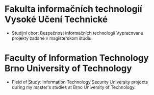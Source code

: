 # Fakulta informačních technologií Vysoké Učení Technické

- Studijní obor: Bezpečnost informačních technologií
Vypracované projekty zadané v magisterskom štúdiu.

# Faculty of Information Technology Brno University of Technology

- Field of Study: Information Technology Security
University projects during my master's studies at Brno University of Technology.

